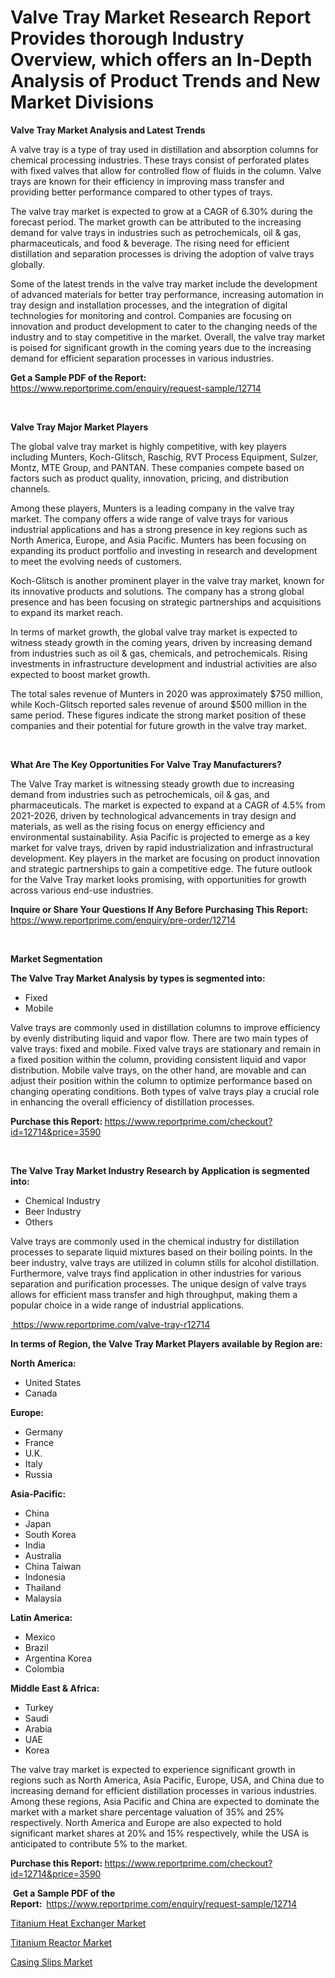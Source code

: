 <p><h1>Valve Tray Market Research Report Provides thorough Industry Overview, which offers an In-Depth Analysis of Product Trends and New Market Divisions</h1></p><p><strong>Valve Tray Market Analysis and Latest Trends</strong></p>
<p><p>A valve tray is a type of tray used in distillation and absorption columns for chemical processing industries. These trays consist of perforated plates with fixed valves that allow for controlled flow of fluids in the column. Valve trays are known for their efficiency in improving mass transfer and providing better performance compared to other types of trays.</p><p>The valve tray market is expected to grow at a CAGR of 6.30% during the forecast period. The market growth can be attributed to the increasing demand for valve trays in industries such as petrochemicals, oil & gas, pharmaceuticals, and food & beverage. The rising need for efficient distillation and separation processes is driving the adoption of valve trays globally.</p><p>Some of the latest trends in the valve tray market include the development of advanced materials for better tray performance, increasing automation in tray design and installation processes, and the integration of digital technologies for monitoring and control. Companies are focusing on innovation and product development to cater to the changing needs of the industry and to stay competitive in the market. Overall, the valve tray market is poised for significant growth in the coming years due to the increasing demand for efficient separation processes in various industries.</p></p>
<p><strong>Get a Sample PDF of the Report:&nbsp;</strong> <a href="https://www.reportprime.com/enquiry/request-sample/12714">https://www.reportprime.com/enquiry/request-sample/12714</a></p>
<p>&nbsp;</p>
<p><strong>Valve Tray Major Market Players</strong></p>
<p><p>The global valve tray market is highly competitive, with key players including Munters, Koch-Glitsch, Raschig, RVT Process Equipment, Sulzer, Montz, MTE Group, and PANTAN. These companies compete based on factors such as product quality, innovation, pricing, and distribution channels.</p><p>Among these players, Munters is a leading company in the valve tray market. The company offers a wide range of valve trays for various industrial applications and has a strong presence in key regions such as North America, Europe, and Asia Pacific. Munters has been focusing on expanding its product portfolio and investing in research and development to meet the evolving needs of customers.</p><p>Koch-Glitsch is another prominent player in the valve tray market, known for its innovative products and solutions. The company has a strong global presence and has been focusing on strategic partnerships and acquisitions to expand its market reach.</p><p>In terms of market growth, the global valve tray market is expected to witness steady growth in the coming years, driven by increasing demand from industries such as oil & gas, chemicals, and petrochemicals. Rising investments in infrastructure development and industrial activities are also expected to boost market growth.</p><p>The total sales revenue of Munters in 2020 was approximately $750 million, while Koch-Glitsch reported sales revenue of around $500 million in the same period. These figures indicate the strong market position of these companies and their potential for future growth in the valve tray market.</p></p>
<p>&nbsp;</p>
<p><strong>What Are The Key Opportunities For Valve Tray Manufacturers?</strong></p>
<p><p>The Valve Tray market is witnessing steady growth due to increasing demand from industries such as petrochemicals, oil & gas, and pharmaceuticals. The market is expected to expand at a CAGR of 4.5% from 2021-2026, driven by technological advancements in tray design and materials, as well as the rising focus on energy efficiency and environmental sustainability. Asia Pacific is projected to emerge as a key market for valve trays, driven by rapid industrialization and infrastructural development. Key players in the market are focusing on product innovation and strategic partnerships to gain a competitive edge. The future outlook for the Valve Tray market looks promising, with opportunities for growth across various end-use industries.</p></p>
<p><strong>Inquire or Share Your Questions If Any Before Purchasing This Report:</strong> <a href="https://www.reportprime.com/enquiry/pre-order/12714">https://www.reportprime.com/enquiry/pre-order/12714</a></p>
<p>&nbsp;</p>
<p><strong>Market Segmentation</strong></p>
<p><strong>The Valve Tray Market Analysis by types is segmented into:</strong></p>
<p><ul><li>Fixed</li><li>Mobile</li></ul></p>
<p><p>Valve trays are commonly used in distillation columns to improve efficiency by evenly distributing liquid and vapor flow. There are two main types of valve trays: fixed and mobile. Fixed valve trays are stationary and remain in a fixed position within the column, providing consistent liquid and vapor distribution. Mobile valve trays, on the other hand, are movable and can adjust their position within the column to optimize performance based on changing operating conditions. Both types of valve trays play a crucial role in enhancing the overall efficiency of distillation processes.</p></p>
<p><strong>Purchase this Report:&nbsp;</strong><a href="https://www.reportprime.com/checkout?id=12714&price=3590">https://www.reportprime.com/checkout?id=12714&price=3590</a></p>
<p>&nbsp;</p>
<p><strong>The Valve Tray Market Industry Research by Application is segmented into:</strong></p>
<p><ul><li>Chemical Industry</li><li>Beer Industry</li><li>Others</li></ul></p>
<p><p>Valve trays are commonly used in the chemical industry for distillation processes to separate liquid mixtures based on their boiling points. In the beer industry, valve trays are utilized in column stills for alcohol distillation. Furthermore, valve trays find application in other industries for various separation and purification processes. The unique design of valve trays allows for efficient mass transfer and high throughput, making them a popular choice in a wide range of industrial applications.</p></p>
<p><a href="https://www.reportprime.com/valve-tray-r12714">&nbsp;https://www.reportprime.com/valve-tray-r12714</a></p>
<p><strong>In terms of Region, the Valve Tray Market Players available by Region are:</strong></p>
<p>
    <p> <strong> North America: </strong>
        <ul>
            <li>United States</li>
            <li>Canada</li>
        </ul>
        </p> 
    <p> <strong> Europe: </strong>
        <ul>
            <li>Germany</li>
            <li>France</li>
            <li>U.K.</li>
            <li>Italy</li>
            <li>Russia</li>
        </ul>
        </p> 
    <p> <strong> Asia-Pacific: </strong>
        <ul>
            <li>China</li>
            <li>Japan</li>
            <li>South Korea</li>
            <li>India</li>
            <li>Australia</li>
            <li>China Taiwan</li>
            <li>Indonesia</li>
            <li>Thailand</li>
            <li>Malaysia</li>
        </ul>
        </p> 
    <p> <strong> Latin America: </strong>
        <ul>
            <li>Mexico</li>
            <li>Brazil</li>
            <li>Argentina Korea</li>
            <li>Colombia</li>
        </ul>
        </p> 
    <p> <strong> Middle East & Africa: </strong>
        <ul>
            <li>Turkey</li>
            <li>Saudi</li>
            <li>Arabia</li>
            <li>UAE</li>
            <li>Korea</li>
        </ul>
    </p>
    </p>
<p><p>The valve tray market is expected to experience significant growth in regions such as North America, Asia Pacific, Europe, USA, and China due to increasing demand for efficient distillation processes in various industries. Among these regions, Asia Pacific and China are expected to dominate the market with a market share percentage valuation of 35% and 25% respectively. North America and Europe are also expected to hold significant market shares at 20% and 15% respectively, while the USA is anticipated to contribute 5% to the market.</p></p>
<p><strong>Purchase this Report: </strong><a href="https://www.reportprime.com/checkout?id=12714&price=3590">https://www.reportprime.com/checkout?id=12714&price=3590</a></p>
<p>&nbsp;<strong>Get a Sample PDF of the Report:&nbsp;&nbsp;</strong><a href="https://www.reportprime.com/enquiry/request-sample/12714">https://www.reportprime.com/enquiry/request-sample/12714</a></p>
<p><strong></strong></p>
<p><p><a href="https://github.com/abdillahsp58/Market-Research-Report-List-1/blob/main/titanium-heat-exchanger-market.md">Titanium Heat Exchanger Market</a></p><p><a href="https://github.com/isharif044/Market-Research-Report-List-1/blob/main/titanium-reactor-market.md">Titanium Reactor Market</a></p><p><a href="https://github.com/fauzi1101fauzi/Market-Research-Report-List-1/blob/main/casing-slips-market.md">Casing Slips Market</a></p></p>